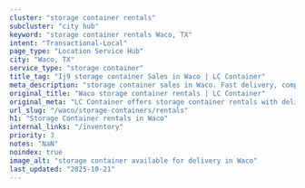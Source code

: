 ```yaml
---
cluster: "storage container rentals"
subcluster: "city hub"
keyword: "storage container rentals Waco, TX"
intent: "Transactional-Local"
page_type: "Location Service Hub"
city: "Waco, TX"
service_type: "storage container"
title_tag: "Ij9 storage container Sales in Waco | LC Container"
meta_description: "storage container sales in Waco. Fast delivery, competitive pricing. Serving storage containers area. Quote ID: GAV. Call (214) 524-4168 for your free quote today."
original_title: "Waco storage container rentals | LC Container"
original_meta: "LC Container offers storage container rentals with delivery in Waco, TX. Local. Fast quotes. Since 2003."
url_slug: "/waco/storage-containers/rentals"
h1: "Storage Container rentals in Waco"
internal_links: "/inventory"
priority: 3
notes: "NaN"
noindex: true
image_alt: "storage container available for delivery in Waco"
last_updated: "2025-10-21"
---
```


<!-- TODO: Add unique city/inventory copy, images, and internal links here. -->
